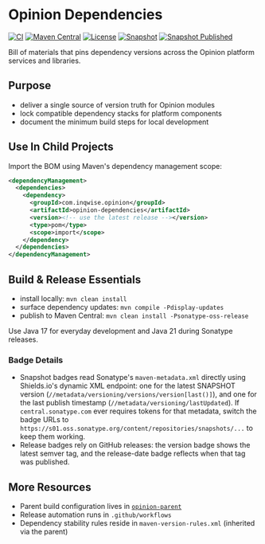 # Opinion Dependencies

[![CI](https://github.com/inqwise-opinion/opinion-dependencies/actions/workflows/ci.yml/badge.svg)](https://github.com/inqwise-opinion/opinion-dependencies/actions/workflows/ci.yml)
[![Maven Central](https://img.shields.io/maven-central/v/com.inqwise.opinion/opinion-dependencies.svg?label=Maven%20Central)](https://central.sonatype.com/artifact/com.inqwise.opinion/opinion-dependencies)
[![License](https://img.shields.io/badge/License-Apache%202.0-blue.svg)](LICENSE)
[![Snapshot](https://img.shields.io/badge/dynamic/xml?color=orange&label=Latest%20Snapshot&query=%2F%2Fmetadata%2Fversioning%2Fversions%2Fversion%5Blast()%5D&url=https%3A%2F%2Fcentral.sonatype.com%2Frepository%2Fmaven-snapshots%2Fcom%2Finqwise%2Fopinion%2Fopinion-dependencies%2Fmaven-metadata.xml)](https://central.sonatype.com/repository/maven-snapshots/com/inqwise/opinion/opinion-dependencies)
[![Snapshot Published](https://img.shields.io/badge/dynamic/xml?color=blue&label=Snapshot%20Published&query=%2F%2Fmetadata%2Fversioning%2FlastUpdated&url=https%3A%2F%2Fcentral.sonatype.com%2Frepository%2Fmaven-snapshots%2Fcom%2Finqwise%2Fopinion%2Fopinion-dependencies%2Fmaven-metadata.xml)](https://central.sonatype.com/repository/maven-snapshots/com/inqwise/opinion/opinion-dependencies)

Bill of materials that pins dependency versions across the Opinion platform services and libraries.

## Purpose
- deliver a single source of version truth for Opinion modules
- lock compatible dependency stacks for platform components
- document the minimum build steps for local development

## Use In Child Projects
Import the BOM using Maven's dependency management scope:

```xml
<dependencyManagement>
  <dependencies>
    <dependency>
      <groupId>com.inqwise.opinion</groupId>
      <artifactId>opinion-dependencies</artifactId>
      <version><!-- use the latest release --></version>
      <type>pom</type>
      <scope>import</scope>
    </dependency>
  </dependencies>
</dependencyManagement>
```

## Build & Release Essentials
- install locally: `mvn clean install`
- surface dependency updates: `mvn compile -Pdisplay-updates`
- publish to Maven Central: `mvn clean install -Psonatype-oss-release`

Use Java 17 for everyday development and Java 21 during Sonatype releases.

### Badge Details
- Snapshot badges read Sonatype's `maven-metadata.xml` directly using Shields.io's dynamic XML endpoint: one for the latest SNAPSHOT version (`//metadata/versioning/versions/version[last()]`), and one for the last publish timestamp (`//metadata/versioning/lastUpdated`). If `central.sonatype.com` ever requires tokens for that metadata, switch the badge URLs to `https://s01.oss.sonatype.org/content/repositories/snapshots/...` to keep them working.
- Release badges rely on GitHub releases: the version badge shows the latest semver tag, and the release-date badge reflects when that tag was published.

## More Resources
- Parent build configuration lives in [`opinion-parent`](https://github.com/inqwise-opinion/opinion-parent)
- Release automation runs in `.github/workflows`
- Dependency stability rules reside in `maven-version-rules.xml` (inherited via the parent)
